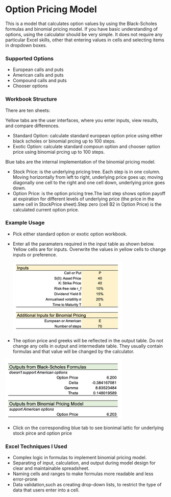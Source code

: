 # Option Pricing Model
This is a model that calculates option values by using the Black-Scholes formulas and binomial pricing model.
If you have basic understanding of options, using the calculator should be very simple. It does not require any particular Excel skills, other that entering values in cells and selecting items in dropdown boxes.

### Supported Options
   - European calls and puts
   - American calls and puts
   - Compound calls and puts
   - Chooser options
### Workbook Structure
There are ten sheets: 			

Yellow tabs are the user interfaces, where you enter inputs, view results, and compare differences.
- Standard Option: calculate standard european option price using either black scholes or binomial prcing up to 100 steps. 					
- Exotic Option: calculate standard compoun option and chooser option price using binomial prcing up to 100 steps.	
  

Blue tabs are the internal implementation of the binomial pricing model.			
- Stock Price: is the underlying pricing tree. Each step is in one column. Moving horizontally from left to right, underlying price goes up; moving diagonally    one cell to the right and one cell down, underlying price goes down.					
- Option Price: is the option pricing tree.The last step shows option payoff at expiration for different levels of underlying price (the price in the same cell in StockPrice sheet).Step zero (cell B2 in Option Price) is the calculated current option price.	
  
### Example Usage							
- Pick either standard option or exotic option workbook.   						

- Enter all the paramaters required in the input table as shown below. Yellow cells are for inputs. Overwrite the values in yellow cells to change inputs or preference.

  ![example_input](https://github.com/shuxianchen/Option_Pricing_Model/blob/main/Supporting%20Files/example_input.jpg)

- The option price and greeks will be reflected in the output table. Do not change any cells in output and intermediate table. They usually contain formulas and that value will be changed by the calculator.
 
 ![example_input](https://github.com/shuxianchen/Option_Pricing_Model/blob/main/Supporting%20Files/example_output.jpg)
 
- Click on the corresponding blue tab to see bionimal lattic for underlying stock pirce and option price

### Excel Techniques I Used
 - Complex logic in formulas to implement binomial pricing model.
 - Separating of input, calculation, and output during model design for clear and maintainable spreadsheet.
 - Naming cells and ranges to make formulas more readable and less error-prone
- Data validation,such as creating drop-down lists, to restrict the type of data that users enter into a cell.						
